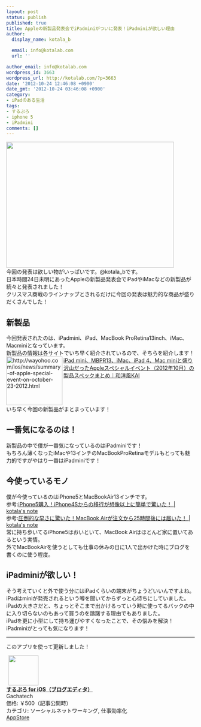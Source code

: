 ```yaml
---
layout: post
status: publish
published: true
title: Appleの新製品発表会でiPadminiがついに発表！iPadminiが欲しい理由
author:
  display_name: kotala_b

  email: info@kotalab.com
  url: ''

author_email: info@kotalab.com
wordpress_id: 3663
wordpress_url: http://kotalab.com/?p=3663
date: '2012-10-24 12:46:08 +0900'
date_gmt: '2012-10-24 03:46:08 +0900'
category:
- iPadのある生活
tags:
- するぷろ
- iphone 5
- iPadmini
comments: []
---
```

<p><img alt="" src="http://kotalab.com/wp-content/uploads/slooProImg_20121024124605.jpg" width="448" height="336" /><br />
今回の発表は欲しい物がいっぱいです。@kotala_bです。<br />
日本時間24日未明にあったAppleの新製品発表会でiPadやiMacなどの新製品が続々と発表されました！<br />
クリスマス商戦のラインナップとされるだけに今回の発表は魅力的な商品が盛りだくさんでした！<br />
<!--more--></p>
<h2>新製品</h2>
<p>今回発表されたのは、iPadmini、iPad、MacBook ProRetina13inch、iMac、Macminiとなっています。<br />
新製品の情報は各サイトでいち早く紹介されているので、そちらを紹介します！<br />
<a href="http://wayohoo.com/ios/news/summary-of-apple-special-event-on-october-23-2012.html" target="_blank"><img src="http://capture.heartrails.com/150x130?http://wayohoo.com/ios/news/summary-of-apple-special-event-on-october-23-2012.html" alt="http://wayohoo.com/ios/news/summary-of-apple-special-event-on-october-23-2012.html" width="150" height="130" align="left" /></a><a href="http://wayohoo.com/ios/news/summary-of-apple-special-event-on-october-23-2012.html" target="_blank">iPad mini、MBPR13、iMac、iPad 4、Mac miniと盛り沢山だったAppleスペシャルイベント（2012年10月）の製品スペックまとめ｜和洋風KAI</a><br style="clear:both;" />いち早く今回の新製品がまとまっています！</p>
<h2>一番気になるのは！</h2>
<p>新製品の中で僕が一番気になっているのはiPadminiです！<br />
もちろん薄くなったiMacや13インチのMacBookProRetinaモデルもとっても魅力的ですがやはり一番はiPadminiです！</p>
<h2>今使っているモノ</h2>
<p>僕が今使っているのはiPhone5とMacBookAir13インチです。<br />
参考:<a href="http://kotalab.com/from-iphone4s-to-iphone5" target="_blank">iPhone5購入！iPhone4Sからの移行が想像以上に簡単で驚いた！ | kotala's note</a><br />
参考:<a href="http://kotalab.com/macbook-air-24hours" target="_blank">圧倒的な早さに驚いた！MacBook Airが注文から25時間後には届いた！ | kotala's note</a><br />
常に持ち歩いてるiPhone5はおいといて、MacBook Airはほとんど家に置いてあるという実情。<br />
外でMacBookAirを使うとしても仕事の休みの日に1人で出かけた時にブログを書くのに使う程度。</p>
<h2>iPadminiが欲しい！</h2>
<p>そう考えていくと外で使う分にはiPadくらいの端末がちょうどいいんですよね。<br />
iPadはminiが発売されるという噂を聞いてからずっと心待ちにしていました。<br />
iPadの大きさだと、ちょっとそこまで出かけるっていう時に使ってるバックの中に入り切らないのもあって買うのを躊躇する理由でもありました。<br />
iPadを更に小型にして持ち運びやすくなったことで、その悩みを解決！<br />
iPadminiがとっても気になります！</p>
<hr>
<p>このアプリを使って更新しました！</p>
<div class="applink">
<div class="applinkimg"><a href="https://itunes.apple.com/jp/app/surupuro-for-ios-buroguedita/id436676299?mt=8&uo=4&at=10l4yU" rel="nofollow" target="_blank"><img hspace="6" src="http://a719.phobos.apple.com/us/r30/Purple/v4/65/cb/b3/65cbb3f2-2ee6-e256-dfc6-a3d0a71164a5/mzl.rsnfterj.jpg" width="80" /></a></div>
<div class="applinktext">
<div class="applinktitle"><strong><a href="https://itunes.apple.com/jp/app/surupuro-for-ios-buroguedita/id436676299?mt=8&uo=4&at=10l4yU" rel="nofollow" target="_blank">するぷろ for iOS（ブログエディタ）</a></strong></div>
<div class="applinkinfo">Gachatech</div>
<div class="applinkinfo">価格: ￥500（記事公開時）</div>
<div class="applinkinfo">カテゴリ: ソーシャルネットワーキング, 仕事効率化</div>
</div>
<div class="clear"></div>
<div class="appstorelink"><a href="https://itunes.apple.com/jp/app/surupuro-for-ios-buroguedita/id436676299?mt=8&uo=4&at=10l4yU" rel="nofollow" target="_blank">AppStore</a></div>
</div>
